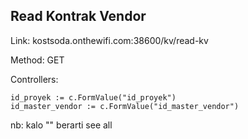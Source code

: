 ##  Read Kontrak Vendor

Link: kostsoda.onthewifi.com:38600/kv/read-kv

Method: GET

Controllers:

    id_proyek := c.FormValue("id_proyek")
    id_master_vendor := c.FormValue("id_master_vendor")

nb: kalo "" berarti see all
